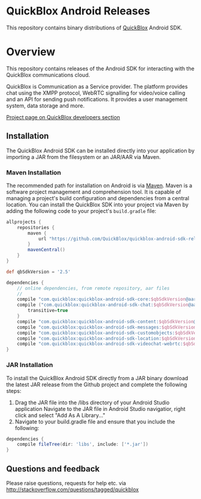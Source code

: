 # QuickBlox Android Releases
This repository contains binary distributions of [QuickBlox](https://quickblox.com) Android SDK.

# Overview
This repository contains releases of the Android SDK for interacting with the QuickBlox communications cloud.

QuickBlox  is Communication as a Service provider. The platform provides chat using the XMPP protocol, WebRTC signalling for video/voice calling and an API for sending push notifications. It provides a user management system, data storage and more. 

[Project page on QuickBlox developers section](http://quickblox.com/developers/Android)

## Installation

The QuickBlox Android SDK can be installed directly into your application by importing a JAR from the filesystem or an JAR/AAR via Maven.

### Maven Installation

The recommended path for installation on Android is via [Maven](http://maven.apache.org/). Maven is a software project management and comprehension tool. It is capable of managing a project's build configuration and dependencies from a central location. You can install the QuickBlox SDK into your project via Maven by adding the following code to your project's `build.gradle` file:

```groovy
allprojects {
    repositories {
        maven {
            url "https://github.com/QuickBlox/quickblox-android-sdk-releases/raw/master/"
        }
        mavenCentral()
    }
}

def qbSdkVersion = '2.5'

dependencies {
    // online dependencies, from remote repository, aar files
    //
    сompile "com.quickblox:quickblox-android-sdk-core:$qbSdkVersion@aar"
    сompile ("com.quickblox:quickblox-android-sdk-chat:$qbSdkVersion@aar"){
        transitive=true
    }
    сompile "com.quickblox:quickblox-android-sdk-content:$qbSdkVersion@aar"
    сompile "com.quickblox:quickblox-android-sdk-messages:$qbSdkVersion@aar"
    сompile "com.quickblox:quickblox-android-sdk-customobjects:$qbSdkVersion@aar"
    сompile "com.quickblox:quickblox-android-sdk-location:$qbSdkVersion@aar"
    сompile "com.quickblox:quickblox-android-sdk-videochat-webrtc:$qbSdkVersion@aar"
}
```

### JAR Installation

To install the QuickBlox Android SDK directly from a JAR binary download the latest JAR release from the Github project and complete the following steps:

1. Drag the JAR file into the /libs directory of your Android Studio application Navigate to the JAR file in Android Studio navigatior, right click and select "Add As A Library..."
2. Navigate to your build.gradle file and ensure that you include the following:

```groovy
dependencies {
    compile fileTree(dir: 'libs', include: ['*.jar'])
}
```

## Questions and feedback

Please raise questions, requests for help etc. via http://stackoverflow.com/questions/tagged/quickblox
